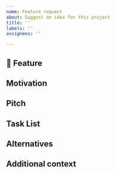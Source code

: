 ```yaml
---
name: Feature request
about: Suggest an idea for this project
title: ''
labels: ''
assignees: ''

---
```


## 🚀 Feature 
<!-- A clear and concise description of what the problem is. -->
<!-- 既知の問題に対する改善内容や追加する機能について記載 -->

## Motivation
<!-- 目的や今回の実装の範囲をしっかり記載 -->

## Pitch
<!-- 機能の実現方針を記載 -->

## Task List
<!-- 詳細タスクが存在する場合に記載 -->

## Alternatives
<!-- Describe alternatives you've considered  -->
<!-- A clear and concise description of any alternative solutions or features you've considered.  -->

## Additional context
<!-- Add any other context or screenshots about the feature request here. -->
